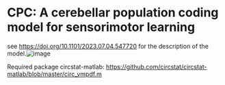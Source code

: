 # CPC: A cerebellar population coding model for sensorimotor learning
see https://doi.org/10.1101/2023.07.04.547720 for the description of the model.![image](https://github.com/shion707/CPC/assets/68227343/6a0fc5bf-e5ee-4596-9446-38d49f6065b4)


Required package
circstat-matlab: https://github.com/circstat/circstat-matlab/blob/master/circ_vmpdf.m

